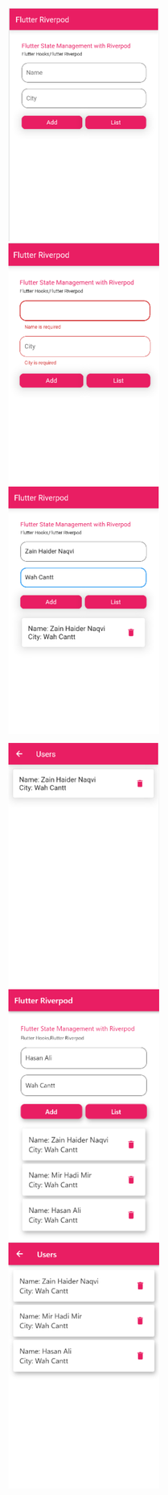 <p align="left">
<img src="assets/images/Capture1.PNG" width="300"/>
<img src="assets/images/Capture2.PNG"width="300"/>
<img src="assets/images/Capture3.PNG"width="300"/>
</p>
<p align="left">
<img src="assets/images/Capture4.PNG"width="300"/>
<img src="assets/images/Capture5.PNG"width="300"/>
<img src="assets/images/Capture6.PNG"width="300"/>
</p>

